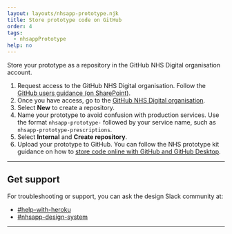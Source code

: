 ```yaml
---
layout: layouts/nhsapp-prototype.njk
title: Store prototype code on GitHub
order: 4
tags:
  - nhsappPrototype
help: no
---
```


Store your prototype as a repository in the GitHub NHS Digital organisation account.

1. Request access to the GitHub NHS Digital organisation. Follow the [GitHub users guidance (on SharePoint)](https://nhs.sharepoint.com/:u:/r/sites/X26_EngineeringCOE/SitePages/GitHub-User---how-to-request-access.aspx?csf=1&web=1&e=T1oQKj).
2. Once you have access, go to the [GitHub NHS Digital organisation](https://github.com/NHSDigital).
3. Select **New** to create a repository.
4. Name your prototype to avoid confusion with production services. Use the format `nhsapp-prototype-` followed by your service name, such as `nhsapp-prototype-prescriptions`.
5. Select **Internal** and **Create repository**.
6. Upload your prototype to GitHub. You can follow the NHS prototype kit guidance on how to [store code online with GitHub and GitHub Desktop](https://prototype-kit.service-manual.nhs.uk/how-tos/github/index).

<hr class="nhsuk-section-break nhsuk-section-break--xl nhsuk-section-break--visible app-section-break--width-4">

## Get support

For troubleshooting or support, you can ask the design Slack community at:

- [#help-with-heroku](https://nhsdigitalcorporate.enterprise.slack.com/archives/C089RQPDZ9V)
- [#nhsapp-design-system](https://nhsdigitalcorporate.enterprise.slack.com/archives/C06GY1LRP19)

<hr class="nhsuk-section-break nhsuk-section-break--xl nhsuk-section-break--visible app-section-break--width-4">
